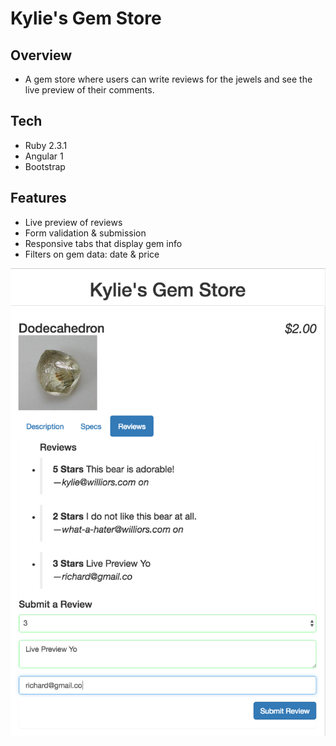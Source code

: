 # Kylie's Gem Store

## Overview
* A gem store where users can write reviews for the jewels and see the live preview of their comments.


## Tech
* Ruby 2.3.1
* Angular 1
* Bootstrap

## Features
* Live preview of reviews
* Form validation & submission
* Responsive tabs that display gem info
* Filters on gem data: date & price

![Live Preview](https://github.com/kylietramle/gem_store/blob/master/app/assets/screenshots/Screen%20Shot%202016-08-12%20at%2011.48.52%20AM.png)